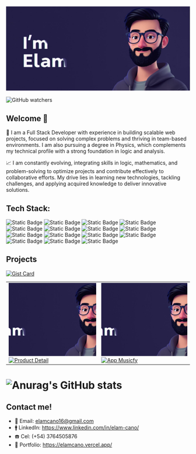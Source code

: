 ![cover](/cover.png)

![GitHub watchers](https://img.shields.io/github/watchers/ElamCano/ElamCano?style=social)

## Welcome 👋

🎯 I am a Full Stack Developer with experience in building scalable web projects, focused on solving complex problems and thriving in team-based environments. I am also pursuing a degree in Physics, which complements my technical profile with a strong foundation in logic and analysis.

📈 I am constantly evolving, integrating skills in logic, mathematics, and problem-solving to optimize projects and contribute effectively to collaborative efforts. My drive lies in learning new technologies, tackling challenges, and applying acquired knowledge to deliver innovative solutions.

## Tech Stack:  
![Static Badge](https://img.shields.io/badge/React-blue?logo=react)
![Static Badge](https://img.shields.io/badge/NextJS-gray?logo=next.js)
![Static Badge](https://img.shields.io/badge/TypeScript-white?logo=typescript)
![Static Badge](https://img.shields.io/badge/JavaScript-yellow?logo=javascript)
![Static Badge](https://img.shields.io/badge/tailwind_css-skyblue?logo=tailwind%20css)
![Static Badge](https://img.shields.io/badge/sass-%23fffccc?logo=Sass)
![Static Badge](https://img.shields.io/badge/html5-orange?logo=html5)
![Static Badge](https://img.shields.io/badge/css-skyblue?logo=css)
![Static Badge](https://img.shields.io/badge/css3-blue?logo=css3)
![Static Badge](https://img.shields.io/badge/Node.js-lightgreen?logo=node.js)
![Static Badge](https://img.shields.io/badge/MongoDB-green?logo=mongodb)
![Static Badge](https://img.shields.io/badge/Express-black?logo=express)
![Static Badge](https://img.shields.io/badge/SQL-yellow?logo=sql)
![Static Badge](https://img.shields.io/badge/PostgreSQL-skyblue?logo=postgresql)
![Static Badge](https://img.shields.io/badge/Python-yellow?logo=python)

## Projects

[![Gist Card](https://github-readme-stats.vercel.app/api/gist?id=2c895a3448a1c74143ac8db57d19de6b&theme=tokyonight)](https://gist.github.com/ElamCano/2c895a3448a1c74143ac8db57d19de6b/)

<table>
  <tr>
    <td>
      <a href="https://github.com/ElamCano/Product-Detail">
        <img src="https://github.com/ElamCano/ElamCano/blob/main/cover.png" style="width: 300px; height: 200px; object-fit: cover;">
        <img src="https://github-readme-stats.vercel.app/api/pin/?username=ElamCano&repo=Product-Detail&theme=tokyonight" alt="Product Detail" style="width: 300px;">
      </a>
    </td>
    <td>
      <a href="https://github.com/ElamCano/app-Musicfy">
        <img src="https://github.com/ElamCano/ElamCano/blob/main/cover.png" style="width: 300px; height: 200px; object-fit: cover;">
        <img src="https://github-readme-stats.vercel.app/api/pin/?username=ElamCano&repo=app-Musicfy&theme=tokyonight" alt="App Musicfy" style="width: 300px;">
      </a>
    </td>
  </tr>
</table>

# ![Anurag's GitHub stats](https://github-readme-stats.vercel.app/api?username=ElamCano&show_icons=true&theme=tokyonight)

## Contact me!
- 📩 Email: elamcano16@gmail.com
- 🚹 LinkedIn: https://www.linkedin.com/in/elam-cano/
- ☎️ Cel: (+54) 3764505876
- 🚀 Portfolio: https://elamcano.vercel.app/
